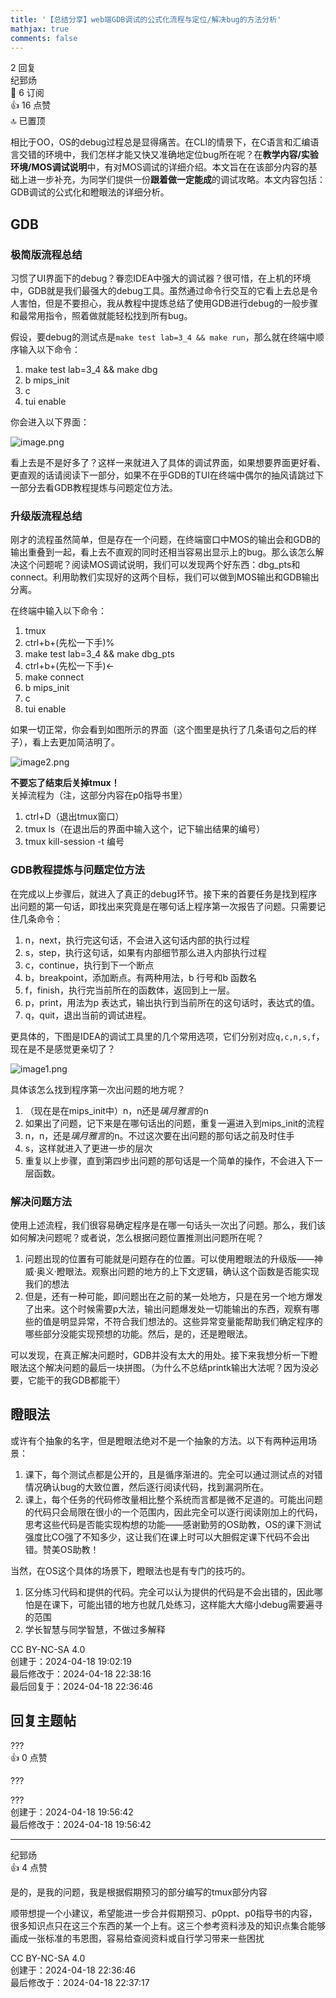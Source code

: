 ```yaml
---
title: '【总结分享】web端GDB调试的公式化流程与定位/解决bug的方法分析'
mathjax: true
comments: false
---
```

<div class="post-info">2 回复</div>

<div id="reply-0" class="reply">
<div class="reply-header">
<span>纪郅炀</span>
<div class="reply-badges"><div class="badge badge-subscribes">&#x1F516;&#xFE0E; 6 订阅</div><div class="badge badge-likes">&#x1F44D;&#xFE0E; 16 点赞</div><div class="badge badge-topped">&#x1F51D;&#xFE0E; 已置顶</div></div>
</div>
<div class="reply-text">

相比于OO，OS的debug过程总是显得痛苦。在CLI的情景下，在C语言和汇编语言交错的环境中，我们怎样才能又快又准确地定位bug所在呢？在**教学内容/实验环境/MOS调试说明**中，有对MOS调试的详细介绍。本文旨在在该部分内容的基础上进一步补充，为同学们提供一份**跟着做一定能成**的调试攻略。本文内容包括：GDB调试的公式化和瞪眼法的详细分析。

## GDB

### 极简版流程总结
习惯了UI界面下的debug？眷恋IDEA中强大的调试器？很可惜，在上机的环境中，GDB就是我们最强大的debug工具。虽然通过命令行交互的它看上去总是令人害怕，但是不要担心，我从教程中提炼总结了使用GDB进行debug的一般步骤和最常用指令，照着做就能轻松找到所有bug。

假设，要debug的测试点是```make test lab=3_4 && make run```，那么就在终端中顺序输入以下命令：

  1. make test lab=3_4 && make dbg
  2. b mips_init
  3. c
  3. tui enable

你会进入以下界面：

![image.png](/images/os-discussions/150/image--1.png)

看上去是不是好多了？这样一来就进入了具体的调试界面，如果想要界面更好看、更直观的话请阅读下一部分，如果不在乎GDB的TUI在终端中偶尔的抽风请跳过下一部分去看GDB教程提炼与问题定位方法。
### 升级版流程总结
刚才的流程虽然简单，但是存在一个问题，在终端窗口中MOS的输出会和GDB的输出重叠到一起，看上去不直观的同时还相当容易出显示上的bug。那么该怎么解决这个问题呢？阅读MOS调试说明，我们可以发现两个好东西：dbg_pts和connect。利用助教们实现好的这两个目标，我们可以做到MOS输出和GDB输出分离。

在终端中输入以下命令：
  1. tmux
  2. ctrl+b+(先松一下手)%
  3. make test lab=3_4 && make dbg_pts
  4. ctrl+b+(先松一下手)$\leftarrow$
  5. make connect
  6. b mips_init
  7. c
  8. tui enable

如果一切正常，你会看到如图所示的界面（这个图里是执行了几条语句之后的样子），看上去更加简洁明了。

![image2.png](/images/os-discussions/150/image-2.png)

**不要忘了结束后关掉tmux！**<br>
关掉流程为（注，这部分内容在p0指导书里）
  1. ctrl+D（退出tmux窗口）
  2. tmux ls（在退出后的界面中输入这个，记下输出结果的编号）
  3. tmux kill-session -t 编号

### GDB教程提炼与问题定位方法
在完成以上步骤后，就进入了真正的debug环节。接下来的首要任务是找到程序出问题的第一句话，即找出来究竟是在哪句话上程序第一次报告了问题。只需要记住几条命令：
  1. n，next，执行完这句话，不会进入这句话内部的执行过程
  2. s，step，执行这句话，如果有内部细节那么进入内部执行过程
  3. c，continue，执行到下一个断点
  4. b，breakpoint，添加断点。有两种用法，b 行号和b 函数名
  5. f，finish，执行完当前所在的函数体，返回到上一层。
  6. p，print，用法为p 表达式，输出执行到当前所在的这句话时，表达式的值。
  6. q，quit，退出当前的调试进程。

更具体的，下图是IDEA的调试工具里的几个常用选项，它们分别对应```q,c,n,s,f```，现在是不是感觉更亲切了？

![image1.png](/images/os-discussions/150/image-1.png)

具体该怎么找到程序第一次出问题的地方呢？
  1. （现在是在mips_init中）n，n还是*璃月雅言*的n
  2. 如果出了问题，记下来是在哪句话出的问题，重复一遍进入到mips_init的流程
  3. n，n，还是*璃月雅言*的n。不过这次要在出问题的那句话之前及时住手
  4. s，这样就进入了更进一步的层次
  5. 重复以上步骤，直到第四步出问题的那句话是一个简单的操作，不会进入下一层函数。

### 解决问题方法

使用上述流程，我们很容易确定程序是在哪一句话头一次出了问题。那么，我们该如何解决问题呢？或者说，怎么根据问题位置推测出问题所在呢？

  1. 问题出现的位置有可能就是问题存在的位置。可以使用瞪眼法的升级版——神威·奥义·瞪眼法。观察出问题的地方的上下文逻辑，确认这个函数是否能实现我们的想法
  2. 但是，还有一种可能，即问题出在之前的某一处地方，只是在另一个地方爆发了出来。这个时候需要p大法，输出问题爆发处一切能输出的东西，观察有哪些的值是明显异常，不符合我们想法的。这些异常变量能帮助我们确定程序的哪些部分没能实现预想的功能。然后，是的，还是瞪眼法。

可以发现，在真正解决问题时，GDB并没有太大的用处。接下来我想分析一下瞪眼法这个解决问题的最后一块拼图。（为什么不总结printk输出大法呢？因为没必要，它能干的我GDB都能干）

## 瞪眼法
或许有个抽象的名字，但是瞪眼法绝对不是一个抽象的方法。以下有两种运用场景：

  1. 课下，每个测试点都是公开的，且是循序渐进的。完全可以通过测试点的对错情况确认bug的大致位置，然后逐行阅读代码，找到漏洞所在。
  2. 课上，每个任务的代码修改量相比整个系统而言都是微不足道的。可能出问题的代码只会局限在很小的一个范围内，因此完全可以逐行阅读刚加上的代码，思考这些代码是否能实现构想的功能——感谢勤劳的OS助教，OS的课下测试强度比CO强了不知多少，这让我们在课上时可以大胆假定课下代码不会出错。赞美OS助教！

当然，在OS这个具体的场景下，瞪眼法也是有专门的技巧的。

  1. 区分练习代码和提供的代码。完全可以认为提供的代码是不会出错的，因此哪怕是在课下，可能出错的地方也就几处练习，这样能大大缩小debug需要遍寻的范围
  2. 学长智慧与同学智慧，不做过多解释


</div>
<div class="reply-footer">
<span>CC BY-NC-SA 4.0</span>
<div class="reply-datetime">
创建于：<time datetime="2024-04-18T19:02:19.830325+08:00" title="2024-04-18T19:02:19.830325+08:00">2024-04-18 19:02:19</time>
<br>最后修改于：<time datetime="2024-04-18T22:38:16.42509+08:00" title="2024-04-18T22:38:16.42509+08:00">2024-04-18 22:38:16</time>
<br>最后回复于：<time datetime="2024-04-18T22:36:46.456548+08:00" title="2024-04-18T22:36:46.456548+08:00">2024-04-18 22:36:46</time>
</div>
</div>
<div style="clear: both;"></div>
</div>

## 回复主题帖

<div id="reply-246" class="reply reply-l0">
<div class="reply-header">
<span>???</span>
<div class="reply-badges"><div class="badge">&#x1F44D;&#xFE0E; 0 点赞</div></div>
</div>
<div class="reply-text">

???

</div>
<div class="reply-footer">
<span>???</span>
<div class="reply-datetime">
<span>创建于：2024-04-18 19:56:42</span>
<br><span>最后修改于：2024-04-18 19:56:42</span>
</div>
</div>
<div style="clear: both;"></div>
</div>

<hr class="reply-separator">

<div id="reply-248" class="reply reply-l1">
<div class="reply-header">
<span>纪郅炀</span>
<div class="reply-badges"><div class="badge badge-likes">&#x1F44D;&#xFE0E; 4 点赞</div></div>
</div>
<div class="reply-text">

是的，是我的问题，我是根据假期预习的部分编写的tmux部分内容

顺带想提一个小建议，希望能进一步合并假期预习、p0ppt、p0指导书的内容，很多知识点只在这三个东西的某一个上有。这三个参考资料涉及的知识点集合能够画成一张标准的韦恩图，容易给查阅资料或自行学习带来一些困扰

</div>
<div class="reply-footer">
<span>CC BY-NC-SA 4.0</span>
<div class="reply-datetime">
<span>创建于：2024-04-18 22:36:46</span>
<br><span>最后修改于：2024-04-18 22:37:17</span>
</div>
</div>
<div style="clear: both;"></div>
</div>

